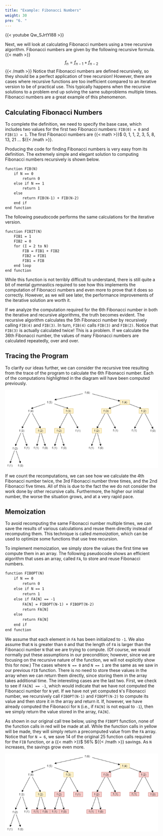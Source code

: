 ```yaml
---
title: "Example: Fibonacci Numbers"
weight: 30
pre: "6. "
---
```

{{< youtube Qw_SJrtYI88  >}}

Next, we will look at calculating Fibonacci numbers using a tree recursive algorithm. Fibonacci numbers are given by the following recursive formula. 
{{< math >}}
$$
f_n = f_{n-1} + f_{n-2}
$$
{{< /math >}}
Notice that Fibonacci numbers are defined recursively, so they should be a perfect application of tree recursion! However, there are cases where recursive functions are too inefficient compared to an iterative version to be of practical use. This typically happens when the recursive solutions to a problem end up solving the same subproblems multiple times. Fibonacci numbers are a great example of this phenomenon. 

## Calculating Fibonacci Numbers

To complete the definition, we need to specify the base case, which includes two values for the first two Fibonacci numbers: `FIB(0) = 0` and `FIB(1) = 1`. The first Fibonacci numbers are {{< math >}}$ 0, 1, 1, 2, 3, 5, 8, 13, 21 … ${{< /math >}}.

Producing the code for finding Fibonacci numbers is very easy from its definition. The extremely simple and elegant solution to computing Fibonacci numbers recursively is shown below.

```
function FIB(N)
    if N == 0
        return 0
    else if N == 1
        return 1
    else
        return FIB(N-1) + FIB(N-2)
    end if
end function
```

The following pseudocode performs the same calculations for the iterative version.

```
function FIBIT(N)
    FIB1 = 1
    FIB2 = 0
    for (I = 2 to N)
        FIB = FIB1 + FIB2
        FIB2 = FIB1
        FIB1 = FIB
    end loop
end function
```

While this function is not terribly difficult to understand, there is still quite a bit of mental gymnastics required to see how this implements the computation of Fibonacci numbers and even more to prove that it does so correctly. However, as we will see later, the performance improvements of the iterative solution are worth it.

If we analyze the computation required for the 6th Fibonacci number in both the iterative and recursive algorithms, the truth becomes evident. The recursive algorithm calculates the 5th Fibonacci number by recursively calling `FIB(4)` and `FIB(3)`. In turn, `FIB(4)` calls `FIB(3)` and `FIB(2)`. Notice that `FIB(3)` is actually calculated twice! This is a problem. If we calculate the 36th Fibonacci number, the values of many Fibonacci numbers are calculated repeatedly, over and over.

## Tracing the Program

To clarify our ideas further, we can consider the recursive tree resulting from the trace of the program to calculate the 6th Fibonacci number. Each of the computations highlighted in the diagram will have been computed previously.

![Fibonacci Tree Recursion](/images/16-recurse/6.8.fib1.png)
 
If we count the recomputations, we can see how we calculate the 4th Fibonacci number twice, the 3rd Fibonacci number three times, and the 2nd Fibonacci five times. All of this is due to the fact the we do not consider the work done by other recursive calls. Furthermore, the higher our initial number, the worse the situation grows, and at a very rapid pace.

## Memoization

To avoid recomputing the same Fibonacci number multiple times, we can save the results of various calculations and reuse them directly instead of recomputing them. This technique is called _memoization_, which can be used to optimize some functions that use tree recursion. 

To implement memoization, we simply store the values the first time we compute them in an array. The following pseudocode shows an efficient algorithm that uses an array, called `FA`, to store and reuse Fibonacci numbers. 

```tex
function FIBOPT(N)
    if N == 0
        return 0
    else if N == 1
        return 1
    else if FA[N] == -1
        FA[N] = FIBOPT(N-1) + FIBOPT(N-2)
        return FA[N]
    else
        return FA[N]
    end if
end function
```

We assume that each element in `FA` has been initialized to `-1`. We also assume that `N` is greater than `0` and that the length of `FA` is larger than the Fibonacci number `N` that we are trying to compute. (Of course, we would normally put these assumptions in our precondition; however, since we are focusing on the recursive nature of the function, we will not explicitly show this for now.) The cases where `N == 0` and `N == 1` are the same as we saw in our previous `FIB` function. There is no need to store these values in the array when we can return them directly, since storing them in the array takes additional time. The interesting cases are the last two. First, we check to see if `FA[N] == -1`, which would indicate that we have not computed the Fibonacci number for `N` yet. If we have not yet computed `N`'s Fibonacci number, we recursively call `FIBOPT(N-1)` and `FIBOPT(N-2)` to compute its value and then store it in the array and return it. If, however, we have already computed the Fibonacci for `N` (i.e., if `FA[N]` is not equal to `-1`), then we simply return the value stored in the array, `FA[N]`.

As shown in our original call tree below, using the `FIBOPT` function, none of the function calls in red will be made at all. While the function calls in yellow will be made, they will simply return a precomputed value from the `FA` array. Notice that for `N = 6`, we save 14 of the original 25 function calls required for the `FIB` function, or a {{< math >}}$ 56\% ${{< /math >}} savings. As `N` increases, the savings grow even more.

![Fibonacci Tree Recursion with Memoization](/images/16-recurse/6.8.fib2.png)
